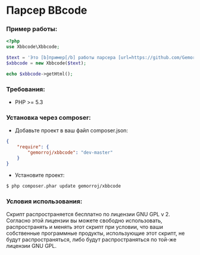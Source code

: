 # Парсер BBcode

### Пример работы:

```php
<?php
use Xbbcode\Xbbcode;

$text = 'Это [b]пример[/b] работы парсера [url=https://github.com/Gemorroj/xBBCode]Xbbcode[/url].';
$xbbcode = new Xbbcode($text);

echo $xbbcode->getHtml();
```

### Требования:

- PHP >= 5.3


### Установка через composer:

- Добавьте проект в ваш файл composer.json:

```json
{
    "require": {
        "gemorroj/xbbcode": "dev-master"
    }
}
```
- Установите проект:

```bash
$ php composer.phar update gemorroj/xbbcode
```


### Условия использования:

Скрипт распространяется бесплатно по лицензии GNU GPL v 2. Согласно этой
лицензии вы можете свободно использовать, распространять и менять этот скрипт
при условии, что ваши собственные программные продукты, использующие этот
скрипт, не будут распространяться, либо будут распространяться по той-же
лицензии GNU GPL.
